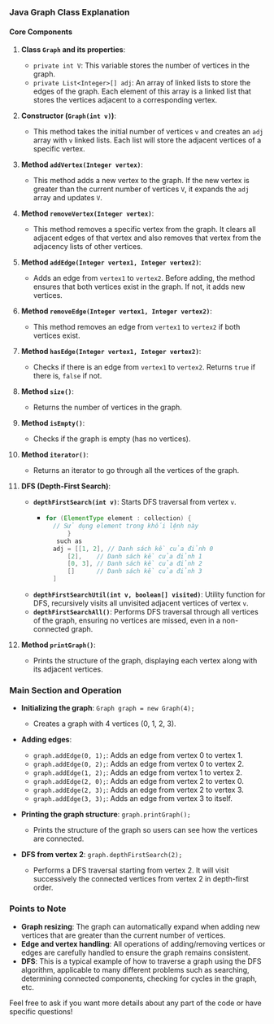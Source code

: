 
### Java Graph Class Explanation

#### Core Components

1. **Class `Graph` and its properties**:
    - `private int V`: This variable stores the number of vertices in the graph.
    - `private List<Integer>[] adj`: An array of linked lists to store the edges of the graph. Each element of this array is a linked list that stores the vertices adjacent to a corresponding vertex.

2. **Constructor (`Graph(int v)`)**:
    - This method takes the initial number of vertices `v` and creates an `adj` array with `v` linked lists. Each list will store the adjacent vertices of a specific vertex.

3. **Method `addVertex(Integer vertex)`**:
    - This method adds a new vertex to the graph. If the new vertex is greater than the current number of vertices `V`, it expands the `adj` array and updates `V`.

4. **Method `removeVertex(Integer vertex)`**:
    - This method removes a specific vertex from the graph. It clears all adjacent edges of that vertex and also removes that vertex from the adjacency lists of other vertices.

5. **Method `addEdge(Integer vertex1, Integer vertex2)`**:
    - Adds an edge from `vertex1` to `vertex2`. Before adding, the method ensures that both vertices exist in the graph. If not, it adds new vertices.

6. **Method `removeEdge(Integer vertex1, Integer vertex2)`**:
    - This method removes an edge from `vertex1` to `vertex2` if both vertices exist.

7. **Method `hasEdge(Integer vertex1, Integer vertex2)`**:
    - Checks if there is an edge from `vertex1` to `vertex2`. Returns `true` if there is, `false` if not.

8. **Method `size()`**:
    - Returns the number of vertices in the graph.

9. **Method `isEmpty()`**:
    - Checks if the graph is empty (has no vertices).

10. **Method `iterator()`**:
    - Returns an iterator to go through all the vertices of the graph.

11. **DFS (Depth-First Search)**:
    - **`depthFirstSearch(int v)`**: Starts DFS traversal from vertex `v`.
        - ```java
          for (ElementType element : collection) {
            // Sử dụng element trong khối lệnh này
                }
             such as 
            adj = [[1, 2], // Danh sách kề của đỉnh 0
                [2],    // Danh sách kề của đỉnh 1
                [0, 3], // Danh sách kề của đỉnh 2
                []      // Danh sách kề của đỉnh 3
            ]
          ```
    - **`depthFirstSearchUtil(int v, boolean[] visited)`**: Utility function for DFS, recursively visits all unvisited adjacent vertices of vertex `v`.
    - **`depthFirstSearchAll()`**: Performs DFS traversal through all vertices of the graph, ensuring no vertices are missed, even in a non-connected graph.

12. **Method `printGraph()`**:
    - Prints the structure of the graph, displaying each vertex along with its adjacent vertices.

### Main Section and Operation

- **Initializing the graph**: `Graph graph = new Graph(4);`
    - Creates a graph with 4 vertices (0, 1, 2, 3).

- **Adding edges**:
    - `graph.addEdge(0, 1);`: Adds an edge from vertex 0 to vertex 1.
    - `graph.addEdge(0, 2);`: Adds an edge from vertex 0 to vertex 2.
    - `graph.addEdge(1, 2);`: Adds an edge from vertex 1 to vertex 2.
    - `graph.addEdge(2, 0);`: Adds an edge from vertex 2 to vertex 0.
    - `graph.addEdge(2, 3);`: Adds an edge from vertex 2 to vertex 3.
    - `graph.addEdge(3, 3);`: Adds an edge from vertex 3 to itself.

- **Printing the graph structure**: `graph.printGraph();`
    - Prints the structure of the graph so users can see how the vertices are connected.

- **DFS from vertex 2**: `graph.depthFirstSearch(2);`
    - Performs a DFS traversal starting from vertex 2. It will visit successively the connected vertices from vertex 2 in depth-first order.

### Points to Note
- **Graph resizing**: The graph can automatically expand when adding new vertices that are greater than the current number of vertices.
- **Edge and vertex handling**: All operations of adding/removing vertices or edges are carefully handled to ensure the graph remains consistent.
- **DFS**: This is a typical example of how to traverse a graph using the DFS algorithm, applicable to many different problems such as searching, determining connected components, checking for cycles in the graph, etc.

Feel free to ask if you want more details about any part of the code or have specific questions!
